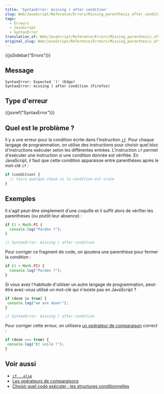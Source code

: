 ```yaml
---
title: 'SyntaxError: missing ) after condition'
slug: Web/JavaScript/Reference/Errors/Missing_parenthesis_after_condition
tags:
  - Erreurs
  - JavaScript
  - SyntaxError
translation_of: Web/JavaScript/Reference/Errors/Missing_parenthesis_after_condition
original_slug: Web/JavaScript/Reference/Erreurs/Missing_parenthesis_after_condition
---
```


{{jsSidebar("Errors")}}

## Message

```
SyntaxError: Expected ')' (Edge)
SyntaxError: missing ) after condition (Firefox)
```

## Type d'erreur

{{jsxref("SyntaxError")}}

## Quel est le problème ?

Il y a une erreur pour la condition écrite dans l'instruction [`if`](/fr/docs/Web/JavaScript/Reference/Instructions/if...else). Pour chaque langage de programmation, on utilise des instructions pour choisir quel bloc d'instructions exécuter selon les différentes entrées. L'instruction `if` permet d'exécuter une instruction si une condition donnée est vérifiée. En JavaScript, il faut que cette condition apparaisse entre parenthèses après le mot-clé  `if` :

```js
if (condition) {
  // faire quelque chose si la condition est vraie
}
```

## Exemples

Il s'agit peut-être simplement d'une coquille et il suffit alors de vérifier les parenthèses (ou plutôt leur absence) :

```js example-bad
if (3 > Math.PI {
  console.log("Pardon ?");
}

// SyntaxError: missing ) after condition
```

Pour corriger ce fragment de code, on ajoutera une parenthèse pour fermer la condition :

```js example-good
if (3 > Math.PI) {
  console.log("Pardon ?");
}
```

Si vous avez l'habitude d'utiliser un autre langage de programmation, peut-être avez-vous utilisé un mot-clé qui n'existe pas en JavaScript ?

```js example-bad
if (done is true) {
 console.log("we are done!");
}

// SyntaxError: missing ) after condition
```

Pour corriger cette erreur, on utilisera [un opérateur de comparaison](/fr/docs/Web/JavaScript/Reference/Opérateurs/Opérateurs_de_comparaison) correct :

```js example-good
if (done === true) {
 console.log("Et voilà !");
}
```

## Voir aussi

- [`if...else`](/fr/docs/Web/JavaScript/Reference/Instructions/if...else)
- [Les opérateurs de comparaisons](/fr/docs/Web/JavaScript/Reference/Opérateurs/Opérateurs_de_comparaison)
- [Choisir quel code exécuter : les structures conditionnelles](/fr/docs/Learn/JavaScript/Building_blocks/conditionals)
